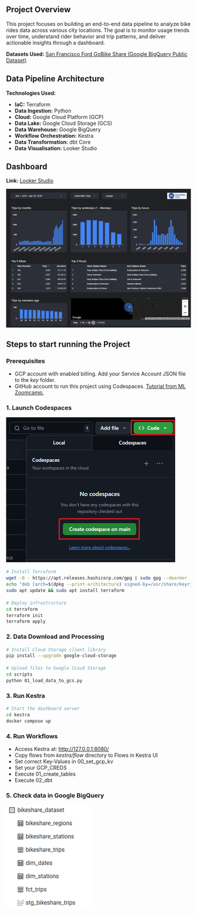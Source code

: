 ## Project Overview

This project focuses on building an end-to-end data pipeline to analyze bike rides data across various city locations. The goal is to monitor usage trends over time, understand rider behavior and trip patterns, and deliver actionable insights through a dashboard.

**Datasets Used:** [San Francisco Ford GoBike Share (Google BigQuery Public Dataset)](https://console.cloud.google.com/bigquery?ws=!1m4!1m3!3m2!1sbigquery-public-data!2ssan_francisco_bikeshare)


## Data Pipeline Architecture

**Technologies Used:**

* **IaC:** Terraform
* **Data Ingestion:** Python
* **Cloud:** Google Cloud Platform (GCP)
* **Data Lake:** Google Cloud Storage (GCS)
* **Data Warehouse:** Google BigQuery
* **Workflow Orchestration:** Kestra
* **Data Transformation:** dbt Core
* **Data Visualisation:** Looker Studio

## Dashboard
**Link:** [Looker Studio](https://lookerstudio.google.com/reporting/c96d69bb-24d7-42db-bd1e-ef383b318c3d)

![alt text](images/dashboard.png)

## Steps to start running the Project

### Prerequisites
- GCP account with enabled billing. Add your Service Account JSON file to the _key_ folder.
- GitHub account to run this project using Codespaces. [Tutorial from ML Zoomcamp.](https://www.youtube.com/watch?v=pqQFlV3f9Bo)

### 1. Launch Codespaces

![alt text](images/codespaces.png)

```bash
# Install Terraform
wget -O - https://apt.releases.hashicorp.com/gpg | sudo gpg --dearmor -o /usr/share/keyrings/hashicorp-archive-keyring.gpg
echo "deb [arch=$(dpkg --print-architecture) signed-by=/usr/share/keyrings/hashicorp-archive-keyring.gpg] https://apt.releases.hashicorp.com $(lsb_release -cs) main" | sudo tee /etc/apt/sources.list.d/hashicorp.list
sudo apt update && sudo apt install terraform

# Deploy infrastructure
cd terraform
terraform init
terraform apply
```
### 2. Data Download and Processing
```bash
# Install Cloud Storage client library
pip install --upgrade google-cloud-storage

# Upload files to Google CLoud Storage
cd scripts
python 01_load_data_to_gcs.py
```
### 3. Run Kestra
```bash
# Start the dashboard server
cd kestra
docker compose up
```
### 4. Run Workflows
* Access Kestra at: http://127.0.0.1:8080/
* Copy flows from _kestra/flow_ directory to Flows in Kestra UI
* Set correct Key-Values in 00_set_gcp_kv
* Set your GCP_CREDS
* Execute 01_create_tables
* Execute 02_dbt

### 5. Check data in Google BigQuery
![alt text](images/gbq_data.png)